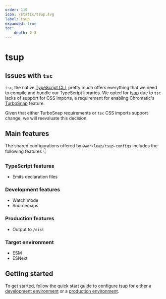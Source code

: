 ```yaml
---
order: 110
icon: /static/tsup.svg
label: tsup
expanded: true
toc:
    depth: 2-3
---
```


# tsup

<!-- !!!warning Before you continue...

The preferred way for using `@workleap/tsup-configs` is **not** by installing the library manually, but rather by **scaffolding** your application with Workleap's [foundry-cli](https://github.com/gsoft-inc/wl-foundry-cli).

+++ pnpm
```bash
pnpm create @workleap/project@latest <output-directory>
```
+++ yarn
```bash
yarn create @workleap/project@latest <output-directory>
```
+++ npm
```bash
npm create @workleap/project@latest <output-directory>
```
+++
!!! -->

## Issues with `tsc`

`tsc`, the native [TypeScript CLI](https://www.typescriptlang.org/docs/handbook/compiler-options.html), pretty much offers everything that we need to compile and bundle our TypeScript libraries. We opted for [tsup](https://tsup.egoist.dev/) due to `tsc` lacks of support for CSS imports, a requirement for enabling Chromatic's [TurboSnap](https://www.chromatic.com/docs/turbosnap) feature.

Given that either TurboSnap requirements or `tsc` CSS imports support change, we will reevaluate this decision.

## Main features

The shared configurations offered by `@workleap/tsup-configs` includes the following features 👇

### TypeScript features

- Emits declaration files

### Development features

- Watch mode
- Sourcemaps

### Production features

- Output to `/dist`

### Target environment

- ESM
- ESNext

## Getting started

To get started, follow the quick start guide to configure tsup for either a [development environment](configure-dev.md) or a [production environment](configure-build.md).
